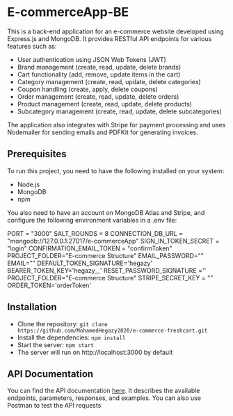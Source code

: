 

# E-commerceApp-BE

This is a back-end application for an e-commerce website developed using Express.js and MongoDB. It provides RESTful API endpoints for various features such as:

- User authentication using JSON Web Tokens (JWT)
- Brand management (create, read, update, delete brands)
- Cart functionality (add, remove, update items in the cart)
- Category management (create, read, update, delete categories)
- Coupon handling (create, apply, delete coupons)
- Order management (create, read, update, delete orders)
- Product management (create, read, update, delete products)
- Subcategory management (create, read, update, delete subcategories)

The application also integrates with Stripe for payment processing and uses Nodemailer for sending emails and PDFKit for generating invoices.

## Prerequisites

To run this project, you need to have the following installed on your system:

- Node.js
- MongoDB
- npm

You also need to have an account on MongoDB Atlas and Stripe, and configure the following environment variables in a .env file:

PORT = "3000"
SALT_ROUNDS = 8 
CONNECTION_DB_URL = "mongodb://127.0.0.1:27017/e-commerceApp"
SIGN_IN_TOKEN_SECRET = "login"
CONFIRMATION_EMAIL_TOKEN = "confirmToken"
PROJECT_FOLDER="E-commerce Structure"
EMAIL_PASSWORD=""
EMAIL="" 
DEFAULT_TOKEN_SIGNATURE='hegazy'
BEARER_TOKEN_KEY='hegazy__'
RESET_PASSWORD_SIGNATURE =''
PROJECT_FOLDER="E-commerce Structure"
STRIPE_SECRET_KEY = ""
ORDER_TOKEN='orderToken'

## Installation

- Clone the repository: `git clone https://github.com/MohamedHegazy2020/e-commerce-freshcart.git`
- Install the dependencies: `npm install`
- Start the server: `npm start`
- The server will run on http://localhost:3000 by default

## API Documentation

You can find the API documentation [here]((https://web.postman.co/workspace/896a776a-c58d-470d-8ebf-ceb0d1664ec4/documentation/25920197-bb62bdb2-8a5b-4ac9-99a1-eb2142d27b05)https://web.postman.co/workspace/896a776a-c58d-470d-8ebf-ceb0d1664ec4/documentation/25920197-bb62bdb2-8a5b-4ac9-99a1-eb2142d27b05). It describes the available endpoints, parameters, responses, and examples. You can also use Postman to test the API requests

